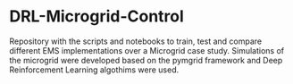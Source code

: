 # DRL-Microgrid-Control

Repository with the scripts and notebooks to train, test and compare different EMS implementations over a Microgrid case study. 
Simulations of the microgrid were developed based on the pymgrid framework and Deep Reinforcement Learning algothims were used.
